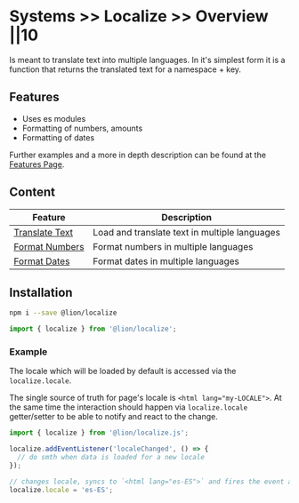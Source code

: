 # Systems >> Localize >> Overview ||10

Is meant to translate text into multiple languages.
In it's simplest form it is a function that returns the translated text for a namespace + key.

## Features

- Uses es modules
- Formatting of numbers, amounts
- Formatting of dates

Further examples and a more in depth description can be found at the [Features Page](https://github.com/ing-bank/lion/blob/8a322836ce238bd09d6c73f1a947d130e01cb697/docs/docs/systems/localize/features.md).

## Content

| Feature                                  | Description                                   |
| ---------------------------------------- | --------------------------------------------- |
| [Translate Text](https://github.com/ing-bank/lion/blob/8a322836ce238bd09d6c73f1a947d130e01cb697/docs/docs/systems/localize/text.md)    | Load and translate text in multiple languages |
| [Format Numbers](https://github.com/ing-bank/lion/blob/8a322836ce238bd09d6c73f1a947d130e01cb697/docs/docs/systems/localize/numbers.md) | Format numbers in multiple languages          |
| [Format Dates](https://github.com/ing-bank/lion/blob/8a322836ce238bd09d6c73f1a947d130e01cb697/docs/docs/systems/localize/dates.md)     | Format dates in multiple languages            |

## Installation

```bash
npm i --save @lion/localize
```

```js
import { localize } from '@lion/localize';
```

### Example

The locale which will be loaded by default is accessed via the `localize.locale`.

The single source of truth for page's locale is `<html lang="my-LOCALE">`.
At the same time the interaction should happen via `localize.locale` getter/setter to be able to notify and react to the change.

```js
import { localize } from '@lion/localize.js';

localize.addEventListener('localeChanged', () => {
  // do smth when data is loaded for a new locale
});

// changes locale, syncs to `<html lang="es-ES">` and fires the event above
localize.locale = 'es-ES';
```
